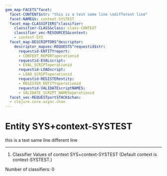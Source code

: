 ```yaml
---
gem_map-FACETS^facet:
  facet-CONTENT$str: "this is a test same line \ndifferent line"
  facet-NAME&%: context-SYSTEST
  facet_map-CLASSIFIERS^classifier:
    classifier-CLASS&class: class-CONTEXT
    classifier_vec-RESOURCES&context:
    - context-SYS
  facet_map-DESCRIPTORS^descriptor:
    descriptor_mapvec-REQUESTS^requestid$str:
      requestid-ENTITYreport:
      - CONTEXT_REPORToperationid
      requestid-EVALscript:
      - EVAL_SCRIPToperationid
      requestid-LOADscript:
      - LOAD_SCRIPToperationid
      requestid-REGISTERentity:
      - REGISTER_ENTITYoperationid
      requestid-VALIDATEscriptNAMES:
      - VALIDATE_SCRIPT_NAMESoperationid
  facet_vec-REQUESTportSTACK$chan:
  - clojure.core.async.chan
---
```

# Entity SYS+context-SYSTEST

this is a test same line 
different line

---
1. Classifier Values of context SYS+context-SYSTEST
(Default context is context-SYSTEST.)


Number of classifiers: 0

